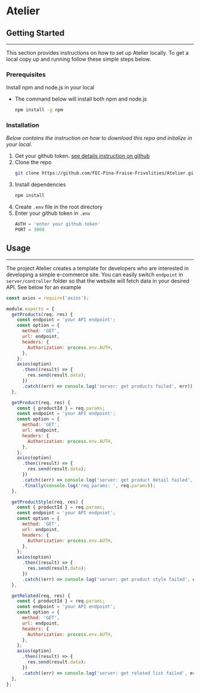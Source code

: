 # Atelier

## Getting Started

---

This section provides instructions on how to set up Atelier locally.
To get a local copy up and running follow these simple steps below.

### Prerequisites

Install npm and node.js in your local
* The command below will install both npm and node.js
  ```sh
  npm install -g npm
  ```

### Installation

_Below contains the instruction on how to download this repo and initalize in your local._

1. Get your github token. [see details instruction on github](https://docs.github.com/en/authentication/keeping-your-account-and-data-secure/creating-a-personal-access-token#creating-a-fine-grained-personal-access-token)
2. Clone the repo
   ```sh
   git clone https://github.com/FEC-Pina-Fraise-Frivolities/Atelier.git
   ```
3. Install dependencies
   ```sh
   npm install
   ```
4. Create `.env` file in the root directory
5. Enter your github token in `.env`
   ```js
   AUTH = 'enter your github token'
   PORT = 3000
   ```

## Usage

---

The project Atelier creates a template for developers who are interested in developing a simple e-commerce site. You can easily switch ```endpoint``` in `server/controller` folder so that the website will fetch data in your desired API. See below for an example

```javascript
const axios = require('axios');

module.exports = {
  getProducts(req, res) {
    const endpoint = 'your API endpoint';
    const option = {
      method: 'GET',
      url: endpoint,
      headers: {
        Authorization: process.env.AUTH,
      },
    };
    axios(option)
      .then((result) => {
        res.send(result.data);
      })
      .catch((err) => console.log('server: get products failed', err));
  },

  getProduct(req, res) {
    const { productId } = req.params;
    const endpoint = 'your API endpoint';
    const option = {
      method: 'GET',
      url: endpoint,
      headers: {
        Authorization: process.env.AUTH,
      },
    };
    axios(option)
      .then((result) => {
        res.send(result.data);
      })
      .catch((err) => console.log('server: get product detail failed', err))
      .finally(console.log('req params: ', req.params));
  },

  getProductStyle(req, res) {
    const { productId } = req.params;
    const endpoint = 'your API endpoint';
    const option = {
      method: 'GET',
      url: endpoint,
      headers: {
        Authorization: process.env.AUTH,
      },
    };
    axios(option)
      .then((result) => {
        res.send(result.data);
      })
      .catch((err) => console.log('server: get product style failed', err));
  },

  getRelated(req, res) {
    const { productId } = req.params;
    const endpoint = 'your API endpoint';
    const option = {
      method: 'GET',
      url: endpoint,
      headers: {
        Authorization: process.env.AUTH,
      },
    };
    axios(option)
      .then((result) => {
        res.send(result.data);
      })
      .catch((err) => console.log('server: get related list failed', err));
  },
};
```